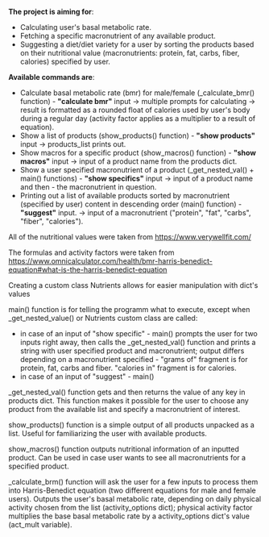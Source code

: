 <strong>The project is aiming for</strong>:
- Calculating user's basal metabolic rate.
- Fetching a specific macronutrient of any available product.
- Suggesting a diet/diet variety for a user by sorting the products based on their nutritional value (macronutrients: protein, fat, carbs, fiber, calories) specified by user.

<strong>Available commands are</strong>:
- Calculate basal metabolic rate (bmr) for male/female (_calculate_bmr() function) - <b>"calculate bmr"</b> input -> multiple prompts for calculating ->  result is formatted as a rounded float of calories used by user's body during a regular day (activity factor applies as a multiplier to a result of equation).
- Show a list of products (show_products() function) - <b>"show products"</b> input -> products_list prints out.
- Show macros for a specific product (show_macros() function) - <b>"show macros"</b> input -> input of a product name from the products dict.
- Show a user specified macronutrient of a product (_get_nested_val() + main() functions) - <b>"show specifics"</b> input -> input of a product name and then - the macronutrient in question.
- Printing out a list of available products sorted by macronutrient (specified by user) content in descending order (main() function) - <b>"suggest"</b> input. -> input of a macronutrient ("protein", "fat", "carbs", "fiber", "calories").

All of the nutritional values were taken from https://www.verywellfit.com/

The formulas and activity factors were taken from https://www.omnicalculator.com/health/bmr-harris-benedict-equation#what-is-the-harris-benedict-equation


Creating a custom class Nutrients allows for easier manipulation with dict's values

main() function is for telling the programm what to execute, except when _get_nested_value() or Nutrients custom class are called:
- in case of an input of "show specific" - main() prompts the user for two inputs right away, then calls the _get_nested_val() function and prints a string with user specified product and macronutrient;
output differs depending on a macronutrient specified - "grams of" fragment is for protein, fat, carbs and fiber. "calories in" fragment is for calories.
- in case of an input of "suggest" - main()

_get_nested_val() function gets and then returns the value of any key in products dict.
This function makes it possible for the user to choose any product from the available list and specify a macronutrient of interest.

show_products() function is a simple output of all products unpacked as a list. Useful for familiarizing the user with available products.

show_macros() function outputs nutritional information of an inputted product. Can be used in case user wants to see all macronutrients for a specified product.

_calculate_brm() function will ask the user for a few inputs to process them into Harris-Benedict equation (two different equations for male and female users).
Outputs the user's basal metabolic rate, depending on daily physical activity chosen from the list (activity_options dict);
physical activity factor multiplies the base basal metabolic rate by a activity_options dict's value (act_mult variable).
